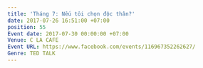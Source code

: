 ```yaml
---
title: 'Tháng 7: Nếu tôi chọn độc thân?'
date: 2017-07-26 16:51:00 +07:00
position: 55
Event date: 2017-07-30 00:00:00 +07:00
Venue: C LA CAFE
Event URL: https://www.facebook.com/events/116967352262627/
Genre: TED TALK
---
```


